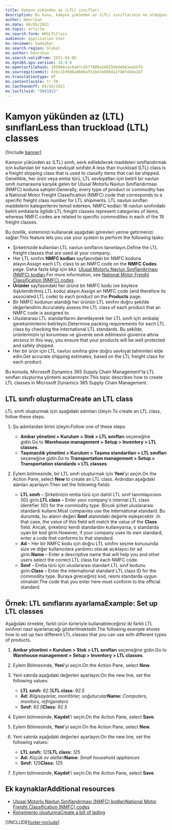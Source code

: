 ```yaml
---
title: Kamyon yükünden az (LTL) sınıfları
description: Bu konu, kamyon yükünden az (LTL) sınıflarının ne olduğunu açıklar ve Microsoft Dynamics 365 Supply Chain Management'ta bunların nasıl ayarlanacağını açıklar .
author: Henrikan
ms.date: 04/05/2021
ms.topic: article
ms.search.form: WHSLTLClass
audience: Application User
ms.reviewer: kamaybac
ms.search.region: Global
ms.author: henrikan
ms.search.validFrom: 2021-04-05
ms.dyn365.ops.version: 10.0.8
ms.openlocfilehash: 295006cac0a67cd577809a1b62566de043ea55fb
ms.sourcegitcommit: 636c1bf096a8666a551b67e898da1f48feb9a187
ms.translationtype: HT
ms.contentlocale: tr-TR
ms.lasthandoff: 04/26/2021
ms.locfileid: "5941822"
---
```

# <a name="less-than-truckload-ltl-classes"></a><span data-ttu-id="7870f-103">Kamyon yükünden az (LTL) sınıfları</span><span class="sxs-lookup"><span data-stu-id="7870f-103">Less than truckload (LTL) classes</span></span>

[!include [banner](../includes/banner.md)]

<span data-ttu-id="7870f-104">Kamyon yükünden az (LTL) sınıfı, sevk edilebilecek maddeleri sınıflandırmak için kullanılan bir navlun sevkiyat sınıfıdır.</span><span class="sxs-lookup"><span data-stu-id="7870f-104">A less than truckload (LTL) class is a freight shipping class that is used to classify items that can be shipped.</span></span> <span data-ttu-id="7870f-105">Genellikle, her ürün veya emtia türü, LTL sevkiyatları için belirli bir navlun sınıfı numarasına karşılık gelen bir Ulusal Motorlu Navlun Sınıflandırması (NMFC) koduna sahiptir.</span><span class="sxs-lookup"><span data-stu-id="7870f-105">Generally, every type of product or commodity has a National Motor Freight Classification (NMFC) code that corresponds to a specific freight class number for LTL shipments.</span></span> <span data-ttu-id="7870f-106">LTL navlun sınıfları maddelerin kategorilerini temsil ederken, NMFC kodları 18 navlun sınıfındaki belirli emtialarla ilgilidir.</span><span class="sxs-lookup"><span data-stu-id="7870f-106">LTL freight classes represent categories of items, whereas NMFC codes are related to specific commodities in each of the 18 freight classes.</span></span>

<span data-ttu-id="7870f-107">Bu özellik, sisteminizi kullanarak aşağıdaki görevleri yerine getirmenizi sağlar:</span><span class="sxs-lookup"><span data-stu-id="7870f-107">This feature lets you use your system to perform the following tasks:</span></span>

- <span data-ttu-id="7870f-108">Şirketinizde kullanılan LTL navlun sınıflarını tanımlayın.</span><span class="sxs-lookup"><span data-stu-id="7870f-108">Define the LTL freight classes that are used at your company.</span></span>
- <span data-ttu-id="7870f-109">Her LTL sınıfını **NMFC kodları** sayfasındaki bir NMFC koduna atayın.</span><span class="sxs-lookup"><span data-stu-id="7870f-109">Assign each LTL class to an NMFC code on the **NMFC Codes** page.</span></span> <span data-ttu-id="7870f-110">Daha fazla bilgi için bkz. [Ulusal Motorlu Navlun Sınıflandırması (NMFC) kodları](nmfc-codes.md).</span><span class="sxs-lookup"><span data-stu-id="7870f-110">For more information, see [National Motor Freight Classification (NMFC) codes](nmfc-codes.md).</span></span>
- <span data-ttu-id="7870f-111">**Ürünler** sayfasındaki her ürüne bir NMFC kodu (ve böylece ilişkilendirilmiş LTL kodu) atayın.</span><span class="sxs-lookup"><span data-stu-id="7870f-111">Assign an NMFC code (and therefore its associated LTL code) to each product on the **Products** page.</span></span>
- <span data-ttu-id="7870f-112">Bir NMFC kodunun atandığı her ürünün LTL sınıfını doğru şekilde değerlendirin.</span><span class="sxs-lookup"><span data-stu-id="7870f-112">Accurately assess the LTL class of each product that an NMFC code is assigned to.</span></span>
- <span data-ttu-id="7870f-113">Uluslararası LTL standartlarını denetleyerek her LTL sınıfı için ambalaj gereksinimlerini belirleyin.</span><span class="sxs-lookup"><span data-stu-id="7870f-113">Determine packing requirements for each LTL class by checking the international LTL standards.</span></span> <span data-ttu-id="7870f-114">Bu şekilde, ürünlerinizin iyi korunması ve güvenle sevk edilmesini güvence altına alırsınız.</span><span class="sxs-lookup"><span data-stu-id="7870f-114">In this way, you ensure that your products will be well protected and safely shipped.</span></span>
- <span data-ttu-id="7870f-115">Her bir ürün için LTL navlun sınıfına göre doğru sevkiyat tahminleri elde edin.</span><span class="sxs-lookup"><span data-stu-id="7870f-115">Get accurate shipping estimates, based on the LTL freight class for each product.</span></span>

<span data-ttu-id="7870f-116">Bu konuda, Microsoft Dynamics 365 Supply Chain Management'ta LTL sınıfları oluşturma yöntemi açıklanmıştır.</span><span class="sxs-lookup"><span data-stu-id="7870f-116">This topic describes how to create LTL classes in Microsoft Dynamics 365 Supply Chain Management.</span></span>

## <a name="create-an-ltl-class"></a><span data-ttu-id="7870f-117">LTL sınıfı oluşturma</span><span class="sxs-lookup"><span data-stu-id="7870f-117">Create an LTL class</span></span>

<span data-ttu-id="7870f-118">LTL sınıfı oluşturmak için aşağıdaki adımları izleyin.</span><span class="sxs-lookup"><span data-stu-id="7870f-118">To create an LTL class, follow these steps.</span></span>

1. <span data-ttu-id="7870f-119">Şu adımlardan birini izleyin:</span><span class="sxs-lookup"><span data-stu-id="7870f-119">Follow one of these steps:</span></span>

    - <span data-ttu-id="7870f-120">**Ambar yönetimi \> Kurulum \> Stok \> LTL sınıfları** seçeneğine gidin.</span><span class="sxs-lookup"><span data-stu-id="7870f-120">Go to **Warehouse management \> Setup \> Inventory \> LTL classes**.</span></span>
    - <span data-ttu-id="7870f-121">**Taşımacılık yönetimi \> Kurulum \> Taşıma standartları \> LTL sınıfları** seçeneğine gidin.</span><span class="sxs-lookup"><span data-stu-id="7870f-121">Go to **Transportation management \> Setup \> Transportation standards \> LTL classes**.</span></span>

2. <span data-ttu-id="7870f-122">Eylem bölmesinde, bir LTL sınıfı oluşturmak için **Yeni**'yi seçin.</span><span class="sxs-lookup"><span data-stu-id="7870f-122">On the Action Pane, select **New** to create an LTL class.</span></span> <span data-ttu-id="7870f-123">Ardından aşağıdaki alanları ayarlayın:</span><span class="sxs-lookup"><span data-stu-id="7870f-123">Then set the following fields:</span></span>

    - <span data-ttu-id="7870f-124">**LTL sınıfı** – Şirketinizin emtia türü için dahili LTL sınıf tanımlayıcısını (ID) girin.</span><span class="sxs-lookup"><span data-stu-id="7870f-124">**LTL class** – Enter your company's internal LTL class identifier (ID) for the commodity type.</span></span> <span data-ttu-id="7870f-125">Birçok şirket uluslararası standardı kullanır.</span><span class="sxs-lookup"><span data-stu-id="7870f-125">Most companies use the international standard.</span></span> <span data-ttu-id="7870f-126">Bu durumda, bu alanın değeri **Sınıf** alanındaki değerle eşleşecektir .</span><span class="sxs-lookup"><span data-stu-id="7870f-126">In that case, the value of this field will match the value of the **Class** field.</span></span> <span data-ttu-id="7870f-127">Ancak, şirketiniz kendi standardını kullanıyorsa, o standarda uyan bir kod girin.</span><span class="sxs-lookup"><span data-stu-id="7870f-127">However, if your company uses its own standard, enter a code that conforms to that standard.</span></span>
    - <span data-ttu-id="7870f-128">**Ad** – Her bir NMFC kodu için doğru LTL sınıfını seçme konusunda size ve diğer kullanıcılara yardımcı olacak açıklayıcı bir ad girin.</span><span class="sxs-lookup"><span data-stu-id="7870f-128">**Name** – Enter a descriptive name that will help you and other users select the correct LTL class for each NMFC code.</span></span>
    - <span data-ttu-id="7870f-129">**Sınıf** – Emtia türü için uluslararası standart LTL sınıf kodunu girin.</span><span class="sxs-lookup"><span data-stu-id="7870f-129">**Class** – Enter the international standard LTL class ID for the commodity type.</span></span> <span data-ttu-id="7870f-130">Buraya gireceğiniz kod, resmi standarda uygun olmalıdır.</span><span class="sxs-lookup"><span data-stu-id="7870f-130">The code that you enter here must conform to the official standard.</span></span>

## <a name="example-set-up-ltl-classes"></a><span data-ttu-id="7870f-131">Örnek: LTL sınıflarını ayarlama</span><span class="sxs-lookup"><span data-stu-id="7870f-131">Example: Set up LTL classes</span></span>

<span data-ttu-id="7870f-132">Aşağıdaki örnekte, farklı ürün türleriyle kullanabileceğiniz iki farklı LTL sınıfının nasıl ayarlanacağı gösterilmektedir.</span><span class="sxs-lookup"><span data-stu-id="7870f-132">The following example shows how to set up two different LTL classes that you can use with different types of products.</span></span>

1. <span data-ttu-id="7870f-133">**Ambar yönetimi \> Kurulum \> Stok \> LTL sınıfları** seçeneğine gidin.</span><span class="sxs-lookup"><span data-stu-id="7870f-133">Go to **Warehouse management \> Setup \> Inventory \> LTL classes**.</span></span>
1. <span data-ttu-id="7870f-134">Eylem Bölmesinde, **Yeni**'yi seçin.</span><span class="sxs-lookup"><span data-stu-id="7870f-134">On the Action Pane, select **New**.</span></span>
1. <span data-ttu-id="7870f-135">Yeni satırda aşağıdaki değerleri ayarlayın:</span><span class="sxs-lookup"><span data-stu-id="7870f-135">On the new line, set the following values:</span></span>

    - <span data-ttu-id="7870f-136">**LTL sınıfı:** *92.5*</span><span class="sxs-lookup"><span data-stu-id="7870f-136">**LTL class:** *92.5*</span></span>
    - <span data-ttu-id="7870f-137">**Ad:** *Bilgisayarlar, monitörler, soğutucular*</span><span class="sxs-lookup"><span data-stu-id="7870f-137">**Name:** *Computers, monitors, refrigerators*</span></span>
    - <span data-ttu-id="7870f-138">**Sınıf:** *92.5*</span><span class="sxs-lookup"><span data-stu-id="7870f-138">**Class:** *92.5*</span></span>

1. <span data-ttu-id="7870f-139">Eylem bölmesinde, **Kaydet**'i seçin.</span><span class="sxs-lookup"><span data-stu-id="7870f-139">On the Action Pane, select **Save**.</span></span>
1. <span data-ttu-id="7870f-140">Eylem Bölmesinde, **Yeni**'yi seçin.</span><span class="sxs-lookup"><span data-stu-id="7870f-140">On the Action Pane, select **New**.</span></span>
1. <span data-ttu-id="7870f-141">Yeni satırda aşağıdaki değerleri ayarlayın:</span><span class="sxs-lookup"><span data-stu-id="7870f-141">On the new line, set the following values:</span></span>

    - <span data-ttu-id="7870f-142">**LTL sınıfı:** *125*</span><span class="sxs-lookup"><span data-stu-id="7870f-142">**LTL class:** *125*</span></span>
    - <span data-ttu-id="7870f-143">**Ad:** *Küçük ev aletleri*</span><span class="sxs-lookup"><span data-stu-id="7870f-143">**Name:** *Small household appliances*</span></span>
    - <span data-ttu-id="7870f-144">**Sınıf:** *125*</span><span class="sxs-lookup"><span data-stu-id="7870f-144">**Class:** *125*</span></span>

1. <span data-ttu-id="7870f-145">Eylem bölmesinde, **Kaydet**'i seçin.</span><span class="sxs-lookup"><span data-stu-id="7870f-145">On the Action Pane, select **Save**.</span></span>

## <a name="additional-resources"></a><span data-ttu-id="7870f-146">Ek kaynaklar</span><span class="sxs-lookup"><span data-stu-id="7870f-146">Additional resources</span></span>

- [<span data-ttu-id="7870f-147">Ulusal Motorlu Navlun Sınıflandırması (NMFC) kodları</span><span class="sxs-lookup"><span data-stu-id="7870f-147">National Motor Freight Classification (NMFC) codes</span></span>](nmfc-codes.md)
- [<span data-ttu-id="7870f-148">Konşimento oluşturma</span><span class="sxs-lookup"><span data-stu-id="7870f-148">Create a bill of lading</span></span>](create-bill-of-lading.md)

[!INCLUDE[footer-include](../../includes/footer-banner.md)]
